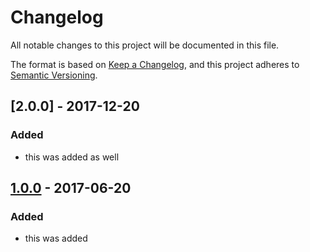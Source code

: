 # Changelog
All notable changes to this project will be documented in this file.

The format is based on [Keep a Changelog](https://keepachangelog.com/en/1.0.0/), and this project adheres to [Semantic Versioning](https://semver.org/spec/v2.0.0.html).

## [2.0.0] - 2017-12-20
### Added
- this was added as well

## [1.0.0] - 2017-06-20
### Added
- this was added

[1.0.0]: https://github.com/olivierlacan/keep-a-changelog/releases/tag/v0.0.1